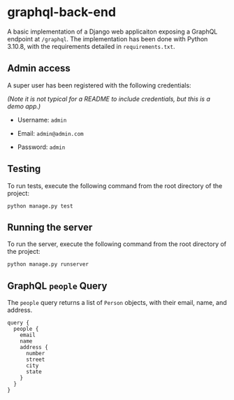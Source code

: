 # graphql-back-end
A basic implementation of a Django web applicaiton exposing a GraphQL endpoint at ```/graphql```. The implementation has been done with Python 3.10.8, with the requirements detailed in ```requirements.txt```.

## Admin access
A super user has been registered with the following credentials: 

*(Note it is not typical for a README to include credentials, but this is a demo app.)*

* Username: ```admin```

* Email: ```admin@admin.com```

* Password: ```admin```

## Testing

To run tests, execute the following command from the root directory of the project:

```python manage.py test```

## Running the server

To run the server, execute the following command from the root directory of the project:

```python manage.py runserver```

## GraphQL ```people``` Query

The ```people``` query returns a list of ```Person``` objects, with their email, name, and address.

```
query {
  people {
    email
    name
    address {
      number
      street
      city
      state
    }
  }
}
```
